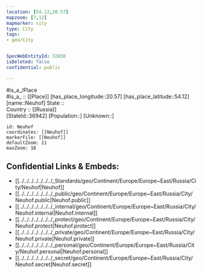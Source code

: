 ```yaml
---
location: [54.12,20.57] 
mapzoom: [7,12] 
mapmarker: city 
type: City
tags:
- geo/City


SpocWebEntityId: 32830
isDeleted: false
confidential: public

---
```

#is_a_/Place  
#is_a_ :: [[Place]] 
[has_place_longitude::20.57] 
[has_place_latitude::54.12] 
[name::Neuhof] 
State ::  
Country :: [[Russia]]  
[StateId::36942] 
[Population::] 
[Unknown::] 


```leaflet
id: Neuhof
coordinates: [[Neuhof]] 
markerFile: [[Neuhof]] 
defaultZoom: 11 
maxZoom: 18
```


## Confidential Links & Embeds: 
- [[../../../../../../../_Standards/geo/Continent/Europe/Europe~East/Russia/City/Neuhof|Neuhof]] 
- [[../../../../../../../_public/geo/Continent/Europe/Europe~East/Russia/City/Neuhof.public|Neuhof.public]] 
- [[../../../../../../../_internal/geo/Continent/Europe/Europe~East/Russia/City/Neuhof.internal|Neuhof.internal]] 
- [[../../../../../../../_protect/geo/Continent/Europe/Europe~East/Russia/City/Neuhof.protect|Neuhof.protect]] 
- [[../../../../../../../_private/geo/Continent/Europe/Europe~East/Russia/City/Neuhof.private|Neuhof.private]] 
- [[../../../../../../../_personal/geo/Continent/Europe/Europe~East/Russia/City/Neuhof.personal|Neuhof.personal]] 
- [[../../../../../../../_secret/geo/Continent/Europe/Europe~East/Russia/City/Neuhof.secret|Neuhof.secret]] 

